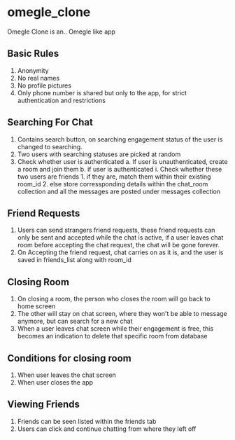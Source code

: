 # omegle_clone
Omegle Clone is an.. Omegle like app

## Basic Rules
1. Anonymity
2. No real names
3. No profile pictures
4. Only phone number is shared but only to the app, for strict authentication and restrictions

## Searching For Chat
1. Contains search button, on searching engagement status of the user is changed to searching.
2. Two users with searching statuses are picked at random
3. Check whether user is authenticated
    a. If user is unauthenticated, create a room and join them
    b. if user is authenticated
        i. Check whether these two users are friends
            1. if they are, match them within their existing room_id
            2. else store corressponding details within the chat_room collection and all the messages are posted under messages collection

## Friend Requests
1. Users can send strangers friend requests, these friend requests can only be sent and accepted while the chat is active, if a user leaves chat room before accepting the chat request, the chat will be gone forever.
2. On Accepting the friend request, chat carries on as it is, and the user is saved in friends_list along with room_id

## Closing Room
1. On closing a room, the person who closes the room will go back to home screen
2. The other will stay on chat screen, where they won't be able to message anymore, but can search for a new chat
3. When a user leaves chat screen while their engagement is free, this becomes an indication to delete that specific room from database

## Conditions for closing room
1. When user leaves the chat screen
2. When user closes the app



## Viewing Friends
1. Friends can be seen listed within the friends tab
2. Users can click and continue chatting from where they left off